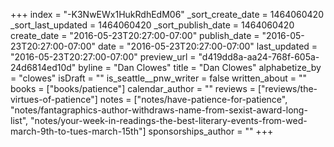 +++
index = "-K3NwEWx1HukRdhEdM06"
_sort_create_date = 1464060420
_sort_last_updated = 1464060420
_sort_publish_date = 1464060420
create_date = "2016-05-23T20:27:00-07:00"
publish_date = "2016-05-23T20:27:00-07:00"
date = "2016-05-23T20:27:00-07:00"
last_updated = "2016-05-23T20:27:00-07:00"
preview_url = "d419dd8a-aa24-768f-605a-24d6814ed10d"
byline = "Dan Clowes"
title = "Dan Clowes"
alphabetize_by = "clowes"
isDraft = ""
is_seattle__pnw_writer = false
written_about = ""
books = ["books/patience"]
calendar_author = ""
reviews = ["reviews/the-virtues-of-patience"]
notes = ["notes/have-patience-for-patience", "notes/fantagraphics-author-withdraws-name-from-sexist-award-long-list", "notes/your-week-in-readings-the-best-literary-events-from-wed-march-9th-to-tues-march-15th"]
sponsorships_author = ""
+++
